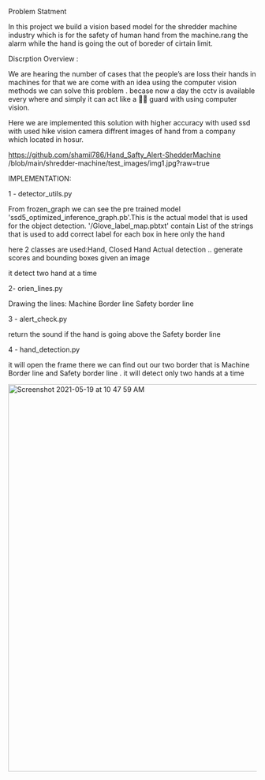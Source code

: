 Problem Statment

In this project we build a vision based model for the shredder machine industry which is for the safety of human hand from the machine.rang the alarm while the hand is going the out of boreder of cirtain limit.

Discrption Overview :

We are hearing the number of cases that the people’s are loss their hands in machines for that we are come with an idea using the computer vision methods we can solve this problem . becase now a day the cctv is available every where and simply it can act like a 💂‍♀️ guard with using computer vision. 

Here we are implemented this solution with higher accuracy with used ssd with used hike vision camera diffrent images of hand from a company which located in hosur.

https://github.com/shamil786/Hand_Safty_Alert-ShedderMachine
/blob/main/shredder-machine/test_images/img1.jpg?raw=true


IMPLEMENTATION:

1 - detector_utils.py

From frozen_graph we can see the pre trained model 'ssd5_optimized_inference_graph.pb'.This is the actual model that is used for the object detection.
'/Glove_label_map.pbtxt' contain List of the strings that is used to add correct label for each box in here only the hand

here 2 classes are used:Hand, Closed Hand
Actual detection .. generate scores and bounding boxes given an image

it detect two hand at a time


2- orien_lines.py


Drawing the lines:
Machine Border line
Safety border line

3 - alert_check.py

 return the sound if the hand is going above the Safety border line
 
4 - hand_detection.py


it will open the frame there we can find out our two border that is Machine Border line and Safety border line . it will detect only two hands at a time 


<img width="786" alt="Screenshot 2021-05-19 at 10 47 59 AM" src="https://user-images.githubusercontent.com/55822384/118767243-1e233e80-b89b-11eb-9507-ace363658878.png">
